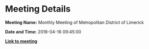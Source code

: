 # Meeting Details

**Meeting Name:** Monthly Meeting of Metropolitan District of Limerick

**Date and Time:** 2018-04-16 09:45:00

**<a href="https://www.limerick.ie/council/whats-on/monthly-meeting-metropolitan-district-limerick-39" target="_blank">Link to meeting</a>**
